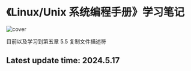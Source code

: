 # 《Linux/Unix 系统编程手册》学习笔记 

![cover](https://cdn.ptpress.cn/pubcloud/bookImg/null/20240517789E71E2.jpg)

目前以及学习到第五章 5.5 复制文件描述符

## Latest update time: 2024.5.17